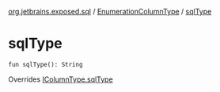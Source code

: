 [org.jetbrains.exposed.sql](../index.md) / [EnumerationColumnType](index.md) / [sqlType](.)

# sqlType

`fun sqlType(): String`

Overrides [IColumnType.sqlType](../-i-column-type/sql-type.md)

